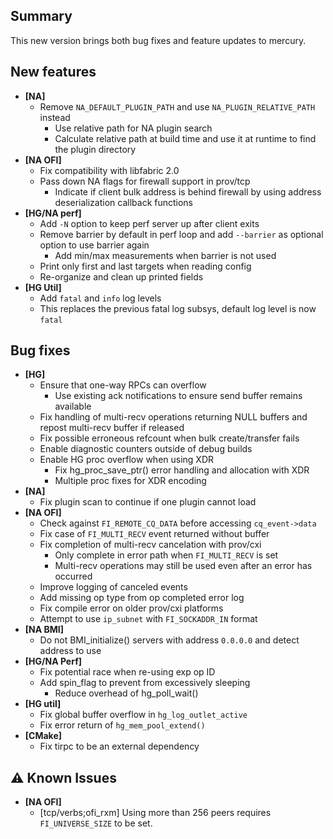 ## Summary

This new version brings both bug fixes and feature updates to mercury.

## New features

- __[NA]__
  - Remove `NA_DEFAULT_PLUGIN_PATH` and use `NA_PLUGIN_RELATIVE_PATH` instead
    - Use relative path for NA plugin search
    - Calculate relative path at build time and use it at runtime to find the plugin directory
- __[NA OFI]__
  - Fix compatibility with libfabric 2.0
  - Pass down NA flags for firewall support in prov/tcp
    - Indicate if client bulk address is behind firewall by using address deserialization callback functions
- __[HG/NA perf]__
  - Add `-N` option to keep perf server up after client exits
  - Remove barrier by default in perf loop and add `--barrier` as optional option to use barrier again
    - Add min/max measurements when barrier is not used
  - Print only first and last targets when reading config
  - Re-organize and clean up printed fields
- __[HG Util]__
  - Add `fatal` and `info` log levels
  - This replaces the previous fatal log subsys, default log level is now `fatal`

## Bug fixes

- __[HG]__
  - Ensure that one-way RPCs can overflow
    - Use existing ack notifications to ensure send buffer remains available
  - Fix handling of multi-recv operations returning NULL buffers and repost multi-recv buffer if released
  - Fix possible erroneous refcount when bulk create/transfer fails
  - Enable diagnostic counters outside of debug builds
  - Enable HG proc overflow when using XDR
    - Fix hg_proc_save_ptr() error handling and allocation with XDR
    - Multiple proc fixes for XDR encoding
- __[NA]__
  - Fix plugin scan to continue if one plugin cannot load
- __[NA OFI]__
  - Check against `FI_REMOTE_CQ_DATA` before accessing `cq_event->data`
  - Fix case of `FI_MULTI_RECV` event returned without buffer
  - Fix completion of multi-recv cancelation with prov/cxi
    - Only complete in error path when `FI_MULTI_RECV` is set
    - Multi-recv operations may still be used even after an error has occurred
  - Improve logging of canceled events
  - Add missing op type from op completed error log
  - Fix compile error on older prov/cxi platforms
  - Attempt to use `ip_subnet` with `FI_SOCKADDR_IN` format
- __[NA BMI]__
  - Do not BMI_initialize() servers with address `0.0.0.0` and detect address to use
- __[HG/NA Perf]__
  - Fix potential race when re-using exp op ID
  - Add spin_flag to prevent from excessively sleeping
    - Reduce overhead of hg_poll_wait()
- __[HG util]__
  - Fix global buffer overflow in `hg_log_outlet_active`
  - Fix error return of `hg_mem_pool_extend()`
- __[CMake]__
  - Fix tirpc to be an external dependency

## :warning: Known Issues

- __[NA OFI]__
    - [tcp/verbs;ofi_rxm] Using more than 256 peers requires `FI_UNIVERSE_SIZE` to be set.

